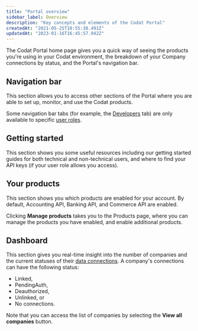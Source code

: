 ```yaml
---
title: "Portal overview"
sidebar_label: Overview
description: "Key concepts and elements of the Codat Portal"
createdAt: "2021-05-25T10:55:38.491Z"
updatedAt: "2023-01-16T16:45:57.942Z"
---
```


The Codat Portal home page gives you a quick way of seeing the products you're using in your Codat environment, the breakdown of your Company connections by status, and the Portal's navigation bar.

## Navigation bar

This section allows you to access other sections of the Portal where you are able to set up, monitor, and use the Codat products.

Some navigation bar tabs (for example, the [Developers](/other/portal/developers) tab) are only available to specific [user roles](/other/user-management/user-roles).

## Getting started

This section shows you some useful resources including our getting started guides for both technical and non-technical users, and where to find your API keys (if your user role allows you access).

## Your products

This section shows you which products are enabled for your account. By default, Accounting API, Banking API, and Commerce API are enabled.

Clicking **Manage products** takes you to the Products page, where you can manage the products you have enabled, and enable additional products.

## Dashboard

This section gives you real-time insight into the number of companies and the current statuses of their [data connections](/core-concepts/connections). A company's connections can have the following status:

- Linked,
- PendingAuth,
- Deauthorized,
- Unlinked, or
- No connections.

Note that you can access the list of companies by selecting the **View all companies** button.

